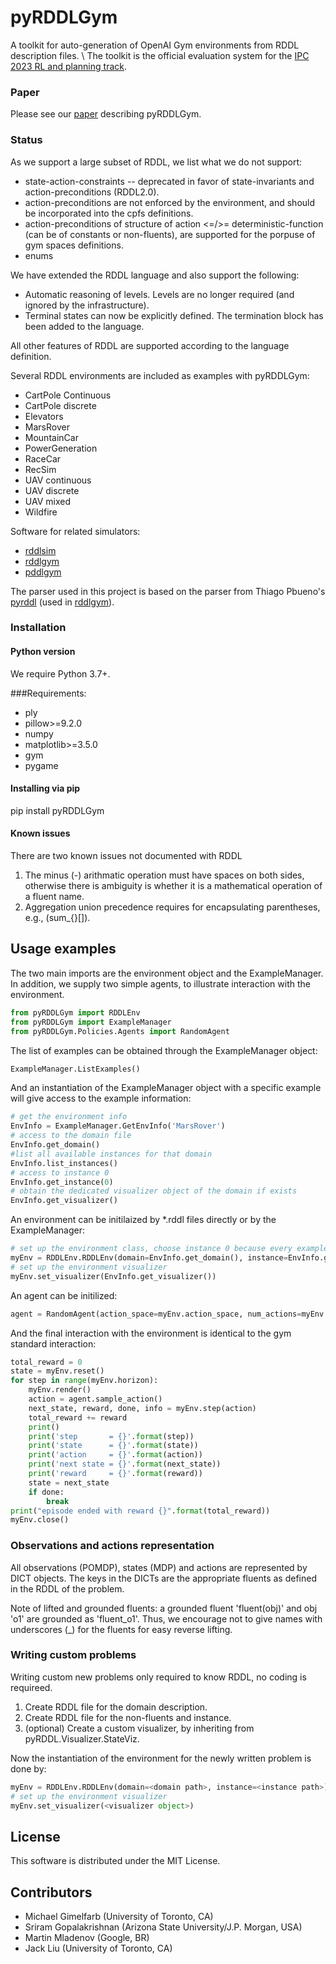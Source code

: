 # pyRDDLGym

A toolkit for auto-generation of OpenAI Gym environments from RDDL description files. \\
The toolkit is the official evaluation system for the [IPC 2023 RL and planning track](https://ataitler.github.io/IPPC2023/).

### Paper
Please see our [paper](https://arxiv.org/abs/2211.05939) describing pyRDDLGym.

### Status
As we support a large subset of RDDL, we list what we do not support:
* state-action-constraints -- deprecated in favor of state-invariants and action-preconditions (RDDL2.0).
* action-preconditions are not enforced by the environment, and should be incorporated into the cpfs definitions.
* action-preconditions of structure of action <=/>= deterministic-function (can be of constants or non-fluents), 
are supported for the porpuse of gym spaces definitions.
* enums

We have extended the RDDL language and also support the following:
* Automatic reasoning of levels. Levels are no longer required (and ignored by the infrastructure).
* Terminal states can now be explicitly defined. The termination block has been added to the language.

All other features of RDDL are supported according to the language definition.

Several RDDL environments are included as examples with pyRDDLGym:
* CartPole Continuous
* CartPole discrete
* Elevators
* MarsRover
* MountainCar
* PowerGeneration
* RaceCar
* RecSim
* UAV continuous
* UAV discrete
* UAV mixed
* Wildfire

Software for related simulators:
* [rddlsim](https://github.com/ssanner/rddlsim)
* [rddlgym](https://github.com/thiagopbueno/rddlgym)
* [pddlgym](https://github.com/tomsilver/pddlgym)

The parser used in this project is based on the parser from 
Thiago Pbueno's [pyrddl](https://github.com/thiagopbueno/pyrddl)
(used in [rddlgym](https://github.com/thiagopbueno/rddlgym)).

### Installation

#### Python version
We require Python 3.7+.

###Requirements:
* ply
* pillow>=9.2.0
* numpy
* matplotlib>=3.5.0
* gym
* pygame

#### Installing via pip
pip install pyRDDLGym

#### Known issues
There are two known issues not documented with RDDL
1. The minus (-) arithmatic operation must have spaces on both sides,
otherwise there is ambiguity is whether it is a mathematical operation of a fluent name.
2. Aggregation union precedence requires for encapsulating parentheses, e.g., (sum_{}[]).

## Usage examples

The two main imports are the environment object and the ExampleManager.
In addition, we supply two simple agents, to illustrate interaction with the environment.
```python
from pyRDDLGym import RDDLEnv
from pyRDDLGym import ExampleManager
from pyRDDLGym.Policies.Agents import RandomAgent
```
The list of examples can be obtained through the ExampleManager object:
```python
ExampleManager.ListExamples()
```

And an instantiation of the ExampleManager object with a specific example will give access to the example information:
```python
# get the environment info
EnvInfo = ExampleManager.GetEnvInfo('MarsRover')
# access to the domain file
EnvInfo.get_domain()
#list all available instances for that domain
EnvInfo.list_instances()
# access to instance 0  
EnvInfo.get_instance(0)
# obtain the dedicated visualizer object of the domain if exists
EnvInfo.get_visualizer()
```

An environment can be initilaized by *.rddl files directly or by the ExampleManager:
```python
# set up the environment class, choose instance 0 because every example has at least one example instance
myEnv = RDDLEnv.RDDLEnv(domain=EnvInfo.get_domain(), instance=EnvInfo.get_instance(0))
# set up the environment visualizer
myEnv.set_visualizer(EnvInfo.get_visualizer())
```

An agent can be initilized:
```python
agent = RandomAgent(action_space=myEnv.action_space, num_actions=myEnv.NumConcurrentActions)
```

And the final interaction with the environment is identical to the gym standard interaction:
```python
total_reward = 0
state = myEnv.reset()
for step in range(myEnv.horizon):
    myEnv.render()
    action = agent.sample_action()
    next_state, reward, done, info = myEnv.step(action)
    total_reward += reward
    print()
    print('step       = {}'.format(step))
    print('state      = {}'.format(state))
    print('action     = {}'.format(action))
    print('next state = {}'.format(next_state))
    print('reward     = {}'.format(reward))
    state = next_state
    if done:
        break
print("episode ended with reward {}".format(total_reward))
myEnv.close()
```

### Observations and actions representation
All observations (POMDP), states (MDP) and actions are represented by DICT objects.
The keys in the DICTs are the appropriate fluents as defined in the RDDL of the problem.

Note of lifted and grounded fluents: a grounded fluent 'fluent(obj)' and obj 'o1' are grounded as 'fluent_o1'.
Thus, we encourage not to give names with underscores (_) for the fluents for easy reverse lifting. 

### Writing custom problems
Writing custom new problems only required to know RDDL, no coding is requireed.

1. Create RDDL file for the domain description.
2. Create RDDL file for the non-fluents and instance.
3. (optional) Create a custom visualizer, by inheriting from pyRDDL.Visualizer.StateViz.

Now the instantiation of the environment for the newly written problem is done by:
```python
myEnv = RDDLEnv.RDDLEnv(domain=<domain path>, instance=<instance path>)
# set up the environment visualizer
myEnv.set_visualizer(<visualizer object>)
```

## License
This software is distributed under the MIT License.

## Contributors
- Michael Gimelfarb (University of Toronto, CA)
- Sriram Gopalakrishnan (Arizona State University/J.P. Morgan, USA)
- Martin Mladenov (Google, BR)
- Jack Liu (University of Toronto, CA)
